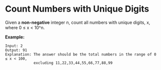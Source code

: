 # Count Numbers with Unique Digits

Given a __non-negative__ integer n, count all numbers with unique digits, x, where 0 ≤ x < 10^n.

__Example:__

```
Input: 2
Output: 91
Explanation: The answer should be the total numbers in the range of 0 ≤ x < 100,
             excluding 11,22,33,44,55,66,77,88,99
```
